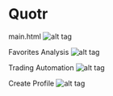 # Quotr

main.html
![alt tag](http://i.imgur.com/bTYpTg9.jpg)

Favorites Analysis
![alt tag](http://i.imgur.com/ugpb0Ac.jpg)

Trading Automation
![alt tag](http://i.imgur.com/yTmit2Y.jpg)

Create Profile
![alt tag](http://i.imgur.com/KJ44KN9.jpg)

